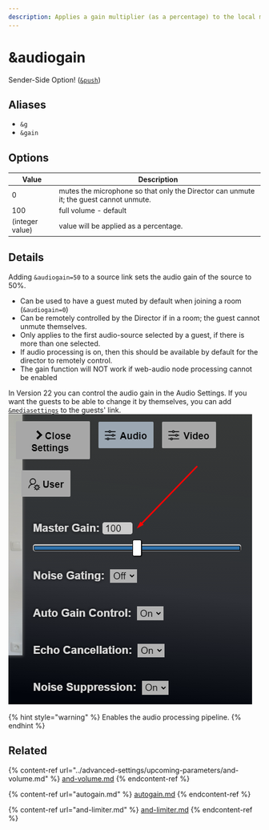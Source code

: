 ```yaml
---
description: Applies a gain multiplier (as a percentage) to the local microphone
---
```


# \&audiogain

Sender-Side Option! ([`&push`](push.md))

## Aliases

* `&g`
* `&gain`

## Options

| Value           | Description                                                                            |
| --------------- | -------------------------------------------------------------------------------------- |
| 0               | mutes the microphone so that only the Director can unmute it; the guest cannot unmute. |
| 100             | full volume - default                                                                  |
| (integer value) | value will be applied as a percentage.                                                 |

## Details

Adding `&audiogain=50` to a source link sets the audio gain of the source to 50%.

* Can be used to have a guest muted by default when joining a room (`&audiogain=0`)
* Can be remotely controlled by the Director if in a room; the guest cannot unmute themselves.
* Only applies to the first audio-source selected by a guest, if there is more than one selected.
* If audio processing is on, then this should be available by default for the director to remotely control.
* The gain function will NOT work if web-audio node processing cannot be enabled

In Version 22 you can control the audio gain in the Audio Settings. If you want the guests to be able to change it by themselves, you can add [`&mediasettings`](../newly-added-parameters/and-mediasettings.md) to the guests' link.\
![](<../.gitbook/assets/image (93) (3).png>)

{% hint style="warning" %}
Enables the audio processing pipeline.
{% endhint %}

## Related

{% content-ref url="../advanced-settings/upcoming-parameters/and-volume.md" %}
[and-volume.md](../advanced-settings/upcoming-parameters/and-volume.md)
{% endcontent-ref %}

{% content-ref url="autogain.md" %}
[autogain.md](autogain.md)
{% endcontent-ref %}

{% content-ref url="and-limiter.md" %}
[and-limiter.md](and-limiter.md)
{% endcontent-ref %}
